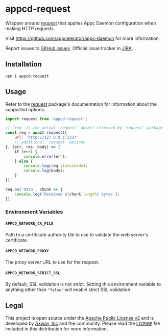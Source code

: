 # appcd-request

Wrapper around [request](https://npmjs.org/package/request) that applies Appc Daemon configuration
when making HTTP requests.

Visit https://github.com/appcelerator/appc-daemon for more information.

Report issues to [GitHub issues][2]. Official issue tracker in [JIRA][3].

## Installation

	npm i appcd-request

## Usage

Refer to the [request](https://npmjs.org/package/request) package's documentation for information
about the supported options.

```js
import request from 'appcd-request';

// `req` is the actual `request` object returned by `request` package
const req = await request({
	url: 'http://127.0.0.1:1337'
	// additional `request` options
}, (err, res, body) => {
	if (err) {
		console.error(err);
	} else {
		console.log(req.statusCode);
		console.log(body);
	}
});

req.on('data', chunk => {
	console.log(`Received ${chunk.length} bytes`);
});
```

### Environment Variables

#### `APPCD_NETWORK_CA_FILE`

Path to a certificate authority file to use to validate the web server's certificate.

#### `APPCD_NETWORK_PROXY`

The proxy server URL to use for the request.

#### `APPCD_NETWORK_STRICT_SSL`

By default, SSL validation is not strict. Setting this environment variable to anything other than
`"false"` will enable strict SSL validation.

## Legal

This project is open source under the [Apache Public License v2][1] and is developed by
[Axway, Inc](http://www.axway.com/) and the community. Please read the [`LICENSE`][1] file included
in this distribution for more information.

[1]: https://github.com/appcelerator/appc-daemon/blob/master/packages/appcd-request/LICENSE
[2]: https://github.com/appcelerator/appc-daemon/issues
[3]: https://jira.appcelerator.org/projects/DAEMON/issues
